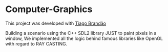# Computer-Graphics


This project was developed with [Tiago Brandão](https://github.com/Tiago-Brandao)

Building a scenario using the C++ SDL2 library JUST to paint pixels in a window, We implemented all the logic behind famous libraries like OpenGL with regard to RAY CASTING.
